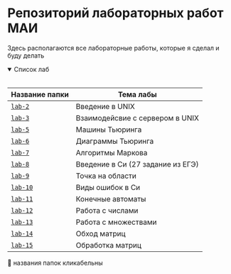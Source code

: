 # Репозиторий лабораторных работ МАИ

Здесь располагаются все лабораторные работы, которые я сделал и буду делать

<details open>
<summary>Список лаб</summary>
<br>

| **Название папки** | **Тема лабы** |
| ------ | ------ |
| [`lab-2`](https://github.com/Haliava/maiLabs/tree/master/lab-2) | Введение в UNIX |
| [`lab-3`](https://github.com/Haliava/maiLabs/tree/master/lab-3) | Взаимодейсвие с сервером в UNIX |
| [`lab-5`](https://github.com/Haliava/maiLabs/tree/master/lab-5) | Машины Тьюринга |
| [`lab-6`](https://github.com/Haliava/maiLabs/tree/master/lab-6) | Диаграммы Тьюринга |
| [`lab-7`](https://github.com/Haliava/maiLabs/tree/master/lab-7) | Алгоритмы Маркова |
| [`lab-8`](https://github.com/Haliava/maiLabs/tree/master/lab-8) | Введение в Си (27 задание из ЕГЭ) |
| [`lab-9`](https://github.com/Haliava/maiLabs/tree/master/lab-9) | Точка на области |
| [`lab-10`](https://github.com/Haliava/maiLabs/tree/master/lab-10) | Виды ошибок в Си |
| [`lab-11`](https://github.com/Haliava/maiLabs/tree/master/lab-11) | Конечные автоматы |
| [`lab-12`](https://github.com/Haliava/maiLabs/tree/master/lab-12) | Работа с числами |
| [`lab-13`](https://github.com/Haliava/maiLabs/tree/master/lab-13) | Работа с множествами |
| [`lab-14`](https://github.com/Haliava/maiLabs/tree/master/lab-14) | Обход матриц |
| [`lab-15`](https://github.com/Haliava/maiLabs/tree/master/lab-15) | Обработка матриц |

:grimacing: названия папок кликабельны

</details>

